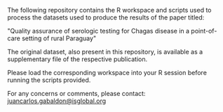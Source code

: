 The following repository contains the R workspace and scripts used to process the datasets used to produce the results of the paper titled:

"Quality assurance of serologic testing for Chagas disease in a point-of-care setting of rural Paraguay"

The original dataset, also present in this repository, is available as a supplementary file of the respective publication.

Please load the corresponding workspace into your R session before running the scripts provided.

For any concerns or comments, please contact: juancarlos.gabaldon@isglobal.org
